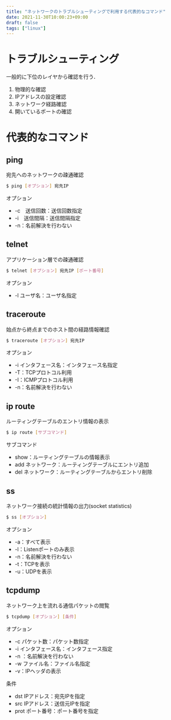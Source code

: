 ```yaml
---
title: "ネットワークのトラブルシューティングで利用する代表的なコマンド"
date: 2021-11-30T10:00:23+09:00
draft: false
tags: ["linux"] 
---
```

<!--more-->
# トラブルシューティング
一般的に下位のレイヤから確認を行う．
1. 物理的な確認
2. IPアドレスの設定確認
3. ネットワーク経路確認
4. 開いているポートの確認

# 代表的なコマンド
## ping
宛先へのネットワークの疎通確認

```bash
$ ping [オプション] 宛先IP
```

オプション
- -c　送信回数：送信回数指定
- -i　送信間隔：送信間隔指定
- -n：名前解決を行わない

## telnet
アプリケーション層での疎通確認

```bash
$ telnet [オプション] 宛先IP [ポート番号]
```

オプション
- -l ユーザ名：ユーザ名指定

## traceroute
始点から終点までのホスト間の経路情報確認

```bash
$ traceroute [オプション] 宛先IP
```

オプション
- -i インタフェース名：インタフェース名指定
- -T：TCPプロトコル利用
- -I：ICMPプロトコル利用
- -n：名前解決を行わない

## ip route
ルーティングテーブルのエントリ情報の表示

```bash
$ ip route [サブコマンド]
```

サブコマンド
- show：ルーティングテーブルの情報表示
- add ネットワーク：ルーティングテーブルにエントリ追加
- del ネットワーク：ルーティングテーブルからエントリ削除

## ss
ネットワーク接続の統計情報の出力(socket statistics)

```bash
$ ss [オプション]
```

オプション
- -a：すべて表示
- -l：Listenポートのみ表示
- -n：名前解決を行わない
- -t：TCPを表示
- -u：UDPを表示

## tcpdump
ネットワーク上を流れる通信パケットの閲覧

```bash
$ tcpdump [オプション] [条件]
```

オプション
- -c パケット数：パケット数指定
- -i インタフェース名：インタフェース指定
- -n ：名前解決を行わない
- -w ファイル名：ファイル名指定
- -v：IPヘッダの表示  

条件
- dst IPアドレス：宛先IPを指定
- src IPアドレス：送信元IPを指定
- prot ポート番号：ポート番号を指定
